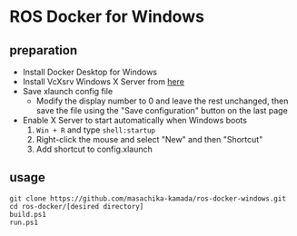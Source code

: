 # ROS Docker for Windows

## preparation

- Install Docker Desktop for Windows
- Install VcXsrv Windows X Server from [here](https://sourceforge.net/projects/vcxsrv/)
- Save xlaunch config file
  - Modify the display number to 0 and leave the rest unchanged, then save the file using the "Save configuration" button on the last page
- Enable X Server to start automatically when Windows boots
  1. `Win + R` and type `shell:startup`
  2. Right-click the mouse and select "New" and then "Shortcut"
  3. Add shortcut to config.xlaunch

## usage

```
git clone https://github.com/masachika-kamada/ros-docker-windows.git
cd ros-docker/[desired directory]
build.ps1
run.ps1
```
